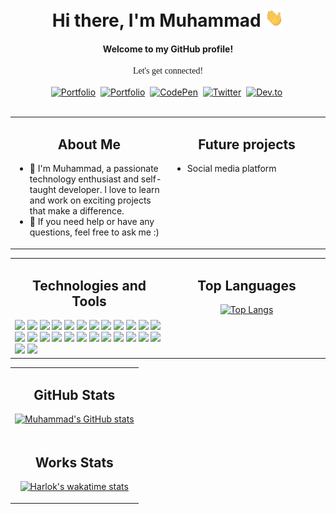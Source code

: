 <h1 align="center"><b> Hi there, I'm Muhammad <img src="https://raw.githubusercontent.com/ABSphreak/ABSphreak/master/gifs/Hi.gif" alt="Waving hand" width="30px"></b></h1>
<div align="center">
  <h4>Welcome to my GitHub profile!</h4>
  <div style="font-family: serif;">Let's get connected!</div>
  <br/>
  <a href="https://truprox.com/"><img src="https://img.shields.io/badge/Truprox-orange?style=for-the-badge&logo=thingiverse&logoColor=white" alt="Portfolio" /></a>&nbsp;
  <a href="https://instagram.com/truproxtech"><img src="https://img.shields.io/badge/Instagram-ff0a90?style=for-the-badge&logo=instagram&logoColor=white" alt="Portfolio" /></a>&nbsp;
  <a href="https://codepen.io/muhammadri3d"><img src="https://img.shields.io/badge/Codepen-000000?style=for-the-badge&logo=codepen&logoColor=white" alt="CodePen" /></a>&nbsp;
  <a href="https://twitter.com/truproxtech"><img src="https://img.shields.io/badge/Twitter-black?style=for-the-badge&logo=x&logoColor=white" alt="Twitter" /></a>&nbsp;
  <a href="https://dev.to/muhammadriyad"><img src="https://img.shields.io/badge/dev.to-0A0A0A?style=for-the-badge&logo=dev.to&logoColor=white" alt="Dev.to" /></a>&nbsp;
  <!-- <a href=""><img src="https://img.shields.io/badge/Hashnode-2962FF?style=for-the-badge&logo=hashnode&logoColor=white" alt="Hashnode" /></a>&nbsp; -->
</div>  

<br />

<table>
<tr>
<td valign="top" width="50%">

  <h2 align="center">About Me</h2>  
  
  - 🤵 I'm Muhammad, a passionate technology enthusiast and self-taught developer. I love to learn and work on exciting projects that make a difference.
  - 💬 If you need help or have any questions, feel free to ask me :)

</td>
<td valign="top" width="50%">

  <h2 align="center">Future projects</h2>
  
  - Social media platform
  
</td>
</tr>
</table>

<table>
<tr>
<td valign="top" width="50%">

  <h2 align="center">Technologies and Tools</h2>
    
  <img src="https://img.shields.io/badge/-HTML5-E34F26?style=for-the-badge&logo=html5&logoColor=white" />
  <img src="https://img.shields.io/badge/-CSS3-1572B6?style=for-the-badge&logo=css3&logoColor=white" />
  <img src="https://img.shields.io/badge/-JavaScript-F7DF1E?style=for-the-badge&logo=javascript&logoColor=black" />
  <img src="https://img.shields.io/badge/-nodejs-darkgreen?style=for-the-badge&logo=node.js&logoColor=white" />
  <img src="https://img.shields.io/badge/-React-282c34?style=for-the-badge&logo=react&logoColor=70fcff" />
  <img src="https://img.shields.io/badge/-Pyhon-blue?style=for-the-badge&logo=Python&logoColor=white" />
  <img src="https://img.shields.io/badge/-Flask-grey?style=for-the-badge&logo=Flask&logoColor=61DAFB" />
  <img src="https://img.shields.io/badge/-java-4387cb?style=for-the-badge&logo=openjdk&logoColor=white" />
  <img src="https://img.shields.io/badge/-php-8589c8?style=for-the-badge&logo=php&logoColor=white" />
  <img src="https://img.shields.io/badge/-C/C++-%230361aa.svg?style=for-the-badge&logo=C&logoColor=white" />
  <img src="https://img.shields.io/badge/-Asmbelly-blue?style=for-the-badge&logo=archlinux&logoColor=white" />
  <img src="https://img.shields.io/badge/-Android-%2302CC20.svg?style=for-the-badge&logo=android&logoColor=white" />
  <img src="https://img.shields.io/badge/-Android Studio-%2302CC20.svg?style=for-the-badge&logo=androidstudio&logoColor=white" />
  <img src="https://img.shields.io/badge/-flutter-%23ffffff.svg?style=for-the-badge&logo=flutter&logoColor=blue" />
  <img src="https://img.shields.io/badge/-SQLite-%23153e5c.svg?style=for-the-badge&logo=sqlite&logoColor=white" />
  <img src="https://img.shields.io/badge/-MySQL-%23ffa200.svg?style=for-the-badge&logo=mysql&logoColor=auto" />
  <img src="https://img.shields.io/badge/-Firebase-%23fafafa.svg?style=for-the-badge&logo=firebase&logoColor=auto" />
  <img src="https://img.shields.io/badge/-MongoDB-%2314a359.svg?style=for-the-badge&logo=mongodb&logoColor=white" />
  
  <img src="https://img.shields.io/badge/-xampp-orange?style=for-the-badge&logo=xampp&logoColor=white" />
  <img src="https://img.shields.io/badge/-VSCode-007ACC?style=for-the-badge&logo=visual-studio-code&logoColor=white" />
  <img src="https://img.shields.io/badge/-Git-F05032?style=for-the-badge&logo=git&logoColor=white" /> 
  <img src="https://img.shields.io/badge/-GitHub-%23121011.svg?style=for-the-badge&logo=github&logoColor=white" />
  <img src="https://img.shields.io/badge/-Canva-%2300C4CC.svg?style=for-the-badge&logo=Canva&logoColor=white" />
  <img src="https://img.shields.io/badge/-Adobe-%23ff0000.svg?style=for-the-badge&logo=adobe&logoColor=white" />
  <img src="https://img.shields.io/badge/-Linux-%23000000.svg?style=for-the-badge&logo=linux&logoColor=white" />
  <img src="https://img.shields.io/badge/-Cloud-%23F38020.svg?style=for-the-badge&logo=cloudflare&logoColor=white" />
  
</td>
<td valign="top" width="50%">

  <h2 align="center">Top Languages</h2>
<div align="center">
  
[![Top Langs](https://github-readme-stats.vercel.app/api/top-langs/?username=muhammadriy3d&layout=donut&theme=radical)](https://github.com/muhammadriy3d/)
  
</div>
  <!-- <img src="https://github-readme-stats.vercel.app/api/top-langs/?username=muhammadriy3d&layout=compact&theme=radical" width="500" /> -->
  
</td>
</tr>
</table>

<table style="width: 100%;">
<tr width="100%">
  
  <td valign="top" width="100%">

  <h2 align="center">GitHub Stats</h2>
  
  <!--  <img src="https://github-readme-stats.vercel.app/api?username=muhammadriy3d&layout=compat&show_icons=true&theme=radical" alt="stats" /> -->
  
  [![Muhammad's GitHub stats](https://github-readme-stats.vercel.app/api?username=muhammadriy3d&layout=compat&show_icons=true&theme=radical&prs&show=reviews,discussions_started,discussions_answered)](https://github.com/muhammadriy3d)
  
</td>
<!--  <td valign="top" width="50%"> 
    <h2 align="center">Most used Languages</h2> 

  <div align="center">

</div>
</td> -->
</tr>

<tr width="100%" align="center">

  <td width="100%">

  <h2>Works Stats</h2>

  [![Harlok's wakatime stats](https://github-readme-stats.vercel.app/api/pin?username=muhammadriy3d&repo=muhammadriy3d)](https://github.com/muhammadriy3d/muhammadriy3d)  
  
  </td>
</tr>
  
</table>
